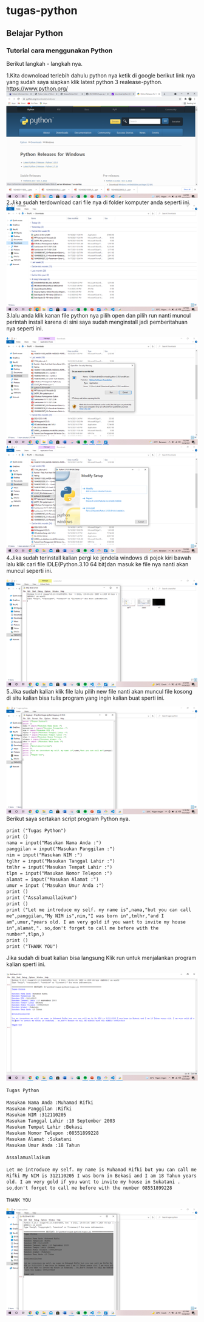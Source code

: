 # tugas-python
## Belajar Python

### Tutorial cara menggunakan Python
Berikut langkah - langkah nya.<p>
1.Kita downoload terlebih dahulu python nya ketik di google berikut link nya yang sudah saya siapkan klik latest python 3 realease-python.
    https://www.python.org/
![Gambar 1](screenshot/pp1.PNG)
2.Jika sudah terdownload cari file nya di folder komputer anda seperti ini.
![Gambar 2](screenshot/pp5.PNG)
3.lalu anda klik kanan file python nya pilih open dan pilih run nanti muncul perintah install karena di sini saya sudah menginstall jadi pemberitahuan nya seperti ini.<p>
![Gambar 3](screenshot/pp9.PNG)     
![Gambar 4](screenshot/pp12.PNG)
4.Jika sudah terinstall kalian pergi ke jendela windows di pojok kiri bawah lalu klik cari file IDLE(Python.3.10 64 bit)dan masuk ke file nya nanti akan muncul seperti ini.<p>
![Gambar 5](screenshot/pp10.PNG)
5.Jika sudah kalian klik file lalu pilih new file nanti akan muncul file kosong di situ kalian bisa tulis program yang ingin kalian buat sperti ini.<p>
![Gambar 6](screenshot/pp3.PNG)
    Berikut saya sertakan script program Python nya.

    print ("Tugas Python")
    print ()
    nama = input("Masukan Nama Anda :")
    panggilan = input("Masukan Panggilan :")
    nim = input("Masukan NIM :")
    tglhr = input("Masukan Tanggal Lahir :")
    tmlhr = input("Masukan Tempat Lahir :")
    tlpn = input("Masukan Nomor Telepon :")
    alamat = input("Masukan Alamat :")
    umur = input ("Masukan Umur Anda :")
    print ()
    print ("Assalamuallaikum")
    print ()
    print ("Let me introduce my self. my name is",nama,"but you can call me",panggilan,"My NIM is",nim,"I was born in",tmlhr,"and I am",umur,"years old. I am very gold if you want to invite my house in",alamat,". so,don't forget to call me before with the number",tlpn,)
    print ()
    print ("THANK YOU")

Jika sudah di buat kalian bisa langsung Klik run untuk menjalankan program kalian sperti ini.<p>
![Gambar 10](screenshot/pp2.PNG)

    Tugas Python

    Masukan Nama Anda :Muhamad Rifki
    Masukan Panggilan :Rifki
    Masukan NIM :312110205
    Masukan Tanggal Lahir :10 September 2003
    Masukan Tempat Lahir :Bekasi
    Masukan Nomor Telepon :08551899228
    Masukan Alamat :Sukatani
    Masukan Umur Anda :18 Tahun

    Assalamuallaikum

    Let me introduce my self. my name is Muhamad Rifki but you can call me Rifki My NIM is 312110205 I was born in Bekasi and I am 18 Tahun years old. I am very gold if you want to invite my house in Sukatani . so,don't forget to call me before with the number 08551899228

    THANK YOU
![gambar 19](screenshot/pp19.PNG)

       
